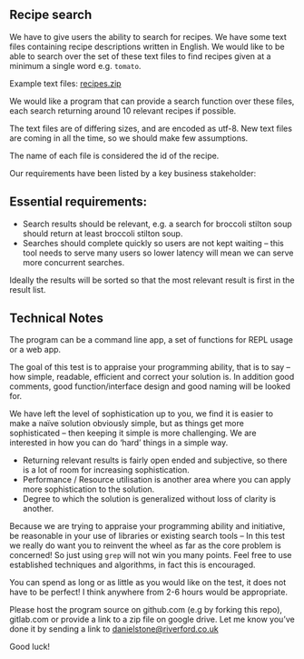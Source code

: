 ## Recipe search

We have to give users the ability to search for recipes. We have some text files containing recipe descriptions written in English. We would like to be able to search over the set of these text files to find recipes given at a minimum a single word e.g. `tomato`.

Example text files: [recipes.zip](https://media.riverford.co.uk/downloads/hiring/sse/recipes.zip)

We would like a program that can provide a search function over these files, each search returning around 10 relevant recipes if possible.

The text files are of differing sizes, and are encoded as utf-8. New text files are coming in all the time, so we should make few assumptions.

The name of each file is considered the id of the recipe.

Our requirements have been listed by a key business stakeholder:

## Essential requirements:

-	Search results should be relevant, e.g. a search for broccoli stilton soup should return at least broccoli stilton soup.
-	Searches should complete quickly so users are not kept waiting – this tool needs to serve many users so lower latency will mean we can serve more concurrent searches.

Ideally the results will be sorted so that the most relevant result is first in the result list.

## Technical Notes

The program can be a command line app, a set of functions for REPL usage or a web app.

The goal of this test is to appraise your programming ability, that is to say – how simple, readable, efficient and correct your solution is. In addition good comments, good function/interface design and good naming will be looked for.

We have left the level of sophistication up to you, we find it is easier to make a naïve solution obviously simple, but as things get more sophisticated – then keeping it simple is more challenging. We are interested in how you can do ‘hard’ things in a simple way.

-	Returning relevant results is fairly open ended and subjective, so there is a lot of room for increasing sophistication. 
-	Performance / Resource utilisation is another area where you can apply more sophistication to the solution.
-	Degree to which the solution is generalized without loss of clarity is another.

Because we are trying to appraise your programming ability and initiative, be reasonable in your use of libraries or existing search tools – In this test we really do want you to reinvent the wheel as far as the core problem is concerned! So just using `grep` will not win you many points. Feel free to use established techniques and algorithms, in fact this is encouraged.

You can spend as long or as little as you would like on the test, it does not have to be perfect! I think anywhere from 2-6 hours would be appropriate.

Please host the program source on github.com (e.g by forking this repo), gitlab.com or provide a link to a zip file on google drive. Let me know you’ve done it by sending a link to danielstone@riverford.co.uk

Good luck!
